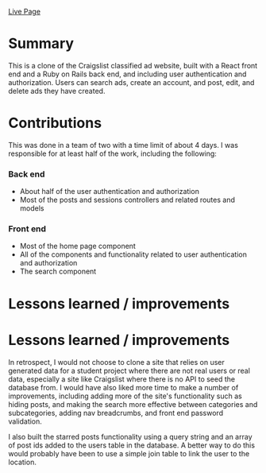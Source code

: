 <a href=''>Live Page</a>

# Summary
This is a clone of the Craigslist classified ad website, built with a React front end and a Ruby on Rails back end, and including user authentication and authorization. Users can search ads, create an account, and post, edit, and delete ads they have created.

# Contributions
This was done in a team of two with a time limit of about 4 days. I was responsible for at least half of the work, including the following:
### Back end
- About half of the user authentication and authorization
- Most of the posts and sessions controllers and related routes and models
### Front end
- Most of the home page component
- All of the components and functionality related to user authentication and authorization
- The search component

# Lessons learned / improvements
# Lessons learned / improvements
In retrospect, I would not choose to clone a site that relies on user generated data for a student project where there are not real users or real data, especially a site like Craigslist where there is no API to seed the database from. I would have also liked more time to make a number of improvements, including adding more of the site's functionality such as hiding posts, and making the search more effective between categories and subcategories, adding nav breadcrumbs, and front end password validation. 

I also built the starred posts functionality using a query string and an array of post ids added to the users table in the database. A better way to do this would probably have been to use a simple join table to link the user to the location.